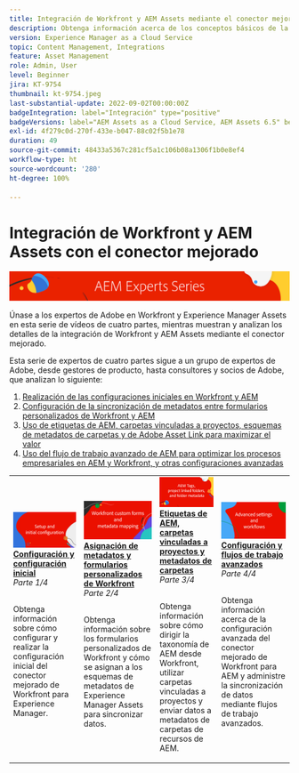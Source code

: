 ```yaml
---
title: Integración de Workfront y AEM Assets mediante el conector mejorado
description: Obtenga información acerca de los conceptos básicos de la integración de conectores mejorados de Adobe Workfront y Experience Manager Assets.
version: Experience Manager as a Cloud Service
topic: Content Management, Integrations
feature: Asset Management
role: Admin, User
level: Beginner
jira: KT-9754
thumbnail: kt-9754.jpeg
last-substantial-update: 2022-09-02T00:00:00Z
badgeIntegration: label="Integración" type="positive"
badgeVersions: label="AEM Assets as a Cloud Service, AEM Assets 6.5" before-title="false"
exl-id: 4f279c0d-270f-433e-b047-88c02f5b1e78
duration: 49
source-git-commit: 48433a5367c281cf5a1c106b08a1306f1b0e8ef4
workflow-type: ht
source-wordcount: '280'
ht-degree: 100%

---
```


# Integración de Workfront y AEM Assets con el conector mejorado

![Serie de expertos de AEM](./assets/banner.png)

Únase a los expertos de Adobe en Workfront y Experience Manager Assets en esta serie de vídeos de cuatro partes, mientras muestran y analizan los detalles de la integración de Workfront y AEM Assets mediante el conector mejorado.

Esta serie de expertos de cuatro partes sigue a un grupo de expertos de Adobe, desde gestores de producto, hasta consultores y socios de Adobe, que analizan lo siguiente:

1. [Realización de las configuraciones iniciales en Workfront y AEM](./setup.md)
2. [Configuración de la sincronización de metadatos entre formularios personalizados de Workfront y AEM](./custom-forms.md)
3. [Uso de etiquetas de AEM, carpetas vinculadas a proyectos, esquemas de metadatos de carpetas y de Adobe Asset Link para maximizar el valor](./aem-tags-project-linked-folders-and-folder-metadata.md)
4. [Uso del flujo de trabajo avanzado de AEM para optimizar los procesos empresariales en AEM y Workfront, y otras configuraciones avanzadas](./advanced-settings-and-workflows.md)

<table>
  <td>
      <a href="./setup.md">
        <img alt="Instalación y configuración inicial" 
             src="./assets/setup.png">
      </a>
      <div>
         <a href="./setup.md"><strong>Configuración y configuración inicial</strong></a>
         <br/><em>Parte 1/4</em>
      </div>
      <p>
        <br/>
         Obtenga información sobre cómo configurar y realizar la configuración inicial del conector mejorado de Workfront para Experience Manager.
      </p>
   </td>
   <!-- Workfront custom forms and metadata mapping -->
   <td>
      <a href="./custom-forms.md">
        <img alt="Asignación de metadatos y formularios personalizados de Workfront" 
             src="./assets/custom-forms.png">
      </a>
      <div>
         <a href="./custom-forms.md"><strong>Asignación de metadatos y formularios personalizados de Workfront</strong></a>
         <br/><em>Parte 2/4</em>
      </div>
      <p>
        <br/>
         Obtenga información sobre los formularios personalizados de Workfront y cómo se asignan a los esquemas de metadatos de Experience Manager Assets para sincronizar datos.
      </p>
    </td>
    <!-- AEM Tags, project linked folders, and folder metadata -->
    <td>
      <a href="./aem-tags-project-linked-folders-and-folder-metadata.md">
        <img alt="Etiquetas de AEM, carpetas vinculadas a proyectos y metadatos de carpetas" 
             src="./assets/aem-tags.png">
      </a>
      <div>
         <a href="./aem-tags-project-linked-folders-and-folder-metadata.md"><strong>Etiquetas de AEM, carpetas vinculadas a proyectos y metadatos de carpetas</strong></a>
         <br/><em>Parte 3/4</em> 
      </div>
      <p>
        <br/>
            Obtenga información sobre cómo dirigir la taxonomía de AEM desde Workfront, utilizar carpetas vinculadas a proyectos y enviar datos a metadatos de carpetas de recursos de AEM.
      </p>
   </td>   
   <!-- Advanced workflows -->
    <td>
      <a href="./advanced-settings-and-workflows.md">
        <img alt="Flujos de trabajo y ajustes avanzados" 
             src="./assets/advanced.png">
      </a>
      <div>
         <a href="./advanced-settings-and-workflows.md"><strong>Configuración y flujos de trabajo avanzados</strong></a>
         <br/><em>Parte 4/4</em>
      </div>
      <p>
        <br/>
            Obtenga información acerca de la configuración avanzada del conector mejorado de Workfront para AEM y administre la sincronización de datos mediante flujos de trabajo avanzados.
      </p>
   </td>
  </tr>  
</tbody></table>

